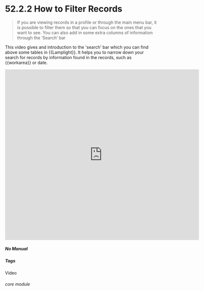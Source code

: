 # 52.2.2 How to Filter Records

> If you are viewing records in a profile or through the main menu bar, it is possible to filter them so that you can focus on the ones that you want to see. You can also add in some extra columns of information through the ‘Search’ bar

This video gives and introduction to the 'search' bar which you can find above some tables in {{Lamplight}}. It helps you to narrow down your search for records by information found in the records, such as {{workarea}} or date. 

<iframe title="How to Filter Records" width="640" height="564" src="https://player.vimeo.com/video/279244828" data-video-display="home" frameborder="0" allowFullScreen mozallowfullscreen webkitAllowFullScreen></iframe>


##### No Manual

##### Tags
Video

###### core module
